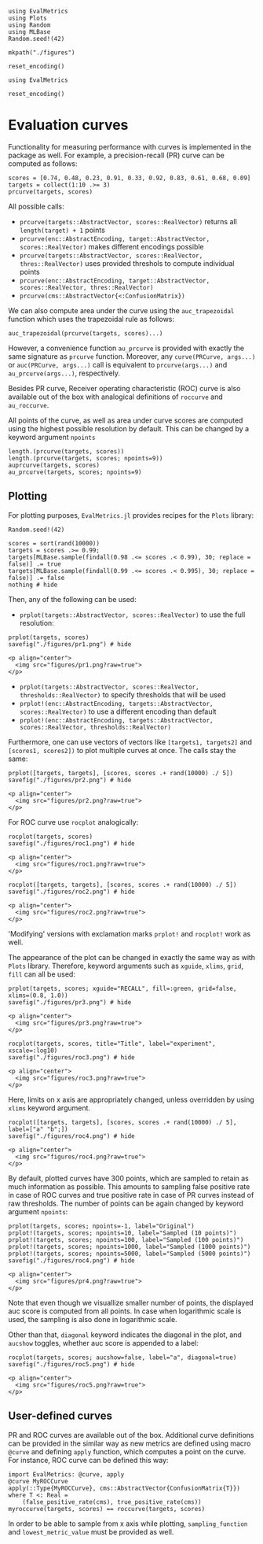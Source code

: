 ```@setup plots
using EvalMetrics
using Plots
using Random
using MLBase
Random.seed!(42)

mkpath("./figures")

reset_encoding()
```

```@setup curves
using EvalMetrics

reset_encoding()
```


# Evaluation curves


Functionality for measuring performance with curves is implemented in the package as well. For example, a precision-recall (PR) curve can be computed as follows:
```@repl curves
scores = [0.74, 0.48, 0.23, 0.91, 0.33, 0.92, 0.83, 0.61, 0.68, 0.09]
targets = collect(1:10 .>= 3)
prcurve(targets, scores)
```

All possible calls:
- `prcurve(targets::AbstractVector, scores::RealVector)` returns all `length(target) + 1` points
- `prcurve(enc::AbstractEncoding, target::AbstractVector, scores::RealVector)` makes different encodings possible
- `prcurve(targets::AbstractVector, scores::RealVector, thres::RealVector)` uses provided threshols to compute individual points
- `prcurve(enc::AbstractEncoding, target::AbstractVector, scores::RealVector, thres::RealVector)`
- `prcurve(cms::AbstractVector{<:ConfusionMatrix})`

We can also compute area under the curve using the `auc_trapezoidal` function which uses the trapezoidal rule as follows:

```@repl curves
auc_trapezoidal(prcurve(targets, scores)...)
```

However, a convenience function `au_prcurve` is provided with exactly the same signature as `prcurve` function. Moreover, any `curve(PRCurve, args...)` or `auc(PRCurve, args...)` call is equivalent to `prcurve(args...)` and `au_prcurve(args...)`, respectively.

Besides PR curve, Receiver operating characteristic (ROC) curve is also available out of the box with analogical definitions of `roccurve` and `au_roccurve`.

All points of the curve, as well as area under curve scores are computed using the highest possible resolution by default. This can be changed by a keyword argument `npoints`

```@repl curves
length.(prcurve(targets, scores))
length.(prcurve(targets, scores; npoints=9))
auprcurve(targets, scores)
au_prcurve(targets, scores; npoints=9)
```

## Plotting
For plotting purposes, `EvalMetrics.jl` provides recipes for the `Plots` library:

```@example plots
Random.seed!(42)

scores = sort(rand(10000))
targets = scores .>= 0.99;
targets[MLBase.sample(findall(0.98 .<= scores .< 0.99), 30; replace = false)] .= true
targets[MLBase.sample(findall(0.99 .<= scores .< 0.995), 30; replace = false)] .= false
nothing # hide
```

Then, any of the following can be used:

- `prplot(targets::AbstractVector, scores::RealVector)` to use the full resolution:

```@example plots
prplot(targets, scores)
savefig("./figures/pr1.png") # hide
```

```@raw html
<p align="center">
  <img src="figures/pr1.png?raw=true">
</p>
```

- `prplot(targets::AbstractVector, scores::RealVector, thresholds::RealVector)` to specify thresholds that will be used
- `prplot!(enc::AbstractEncoding, targets::AbstractVector, scores::RealVector)` to use a different encoding than default
- `prplot!(enc::AbstractEncoding, targets::AbstractVector, scores::RealVector, thresholds::RealVector)`

Furthermore, one can use vectors of vectors like `[targets1, targets2]` and `[scores1, scores2])` to plot multiple curves at once. The calls stay the same:

```@example plots
prplot([targets, targets], [scores, scores .+ rand(10000) ./ 5])
savefig("./figures/pr2.png") # hide
```

```@raw html
<p align="center">
  <img src="figures/pr2.png?raw=true">
</p>
```

For ROC curve use `rocplot` analogically:

```@example plots
rocplot(targets, scores)
savefig("./figures/roc1.png") # hide
```

```@raw html
<p align="center">
  <img src="figures/roc1.png?raw=true">
</p>
```

```@example plots
rocplot([targets, targets], [scores, scores .+ rand(10000) ./ 5])
savefig("./figures/roc2.png") # hide
```

```@raw html
<p align="center">
  <img src="figures/roc2.png?raw=true">
</p>
```


'Modifying' versions with exclamation marks `prplot!` and `rocplot!` work as well.

The appearance of the plot can be changed in exactly the same way as with `Plots` library. Therefore, keyword arguments such as `xguide`, `xlims`, `grid`, `fill` can all be used:

```@example plots
prplot(targets, scores; xguide="RECALL", fill=:green, grid=false, xlims=(0.8, 1.0))
savefig("./figures/pr3.png") # hide
```

```@raw html
<p align="center">
  <img src="figures/pr3.png?raw=true">
</p>
```

```@example plots
rocplot(targets, scores, title="Title", label="experiment", xscale=:log10)
savefig("./figures/roc3.png") # hide
```

```@raw html
<p align="center">
  <img src="figures/roc3.png?raw=true">
</p>
```

Here, limits on x axis are appropriately changed, unless overridden by using `xlims` keyword argument.

```@example plots
rocplot([targets, targets], [scores, scores .+ rand(10000) ./ 5], label=["a" "b";])
savefig("./figures/roc4.png") # hide
```

```@raw html
<p align="center">
  <img src="figures/roc4.png?raw=true">
</p>
```

By default, plotted curves have 300 points, which are sampled to retain as much information as possible. This amounts to sampling false positive rate in case of ROC curves and true positive rate in case of PR curves instead of raw thresholds. The number of points can be again changed by keyword argument `npoints`:

```@example plots
prplot(targets, scores; npoints=-1, label="Original")
prplot!(targets, scores; npoints=10, label="Sampled (10 points)")
prplot!(targets, scores; npoints=100, label="Sampled (100 points)")
prplot!(targets, scores; npoints=1000, label="Sampled (1000 points)")
prplot!(targets, scores; npoints=5000, label="Sampled (5000 points)")
savefig("./figures/roc4.png") # hide
```

```@raw html
<p align="center">
  <img src="figures/pr4.png?raw=true">
</p>
```

Note that even though we visuallize smaller number of points, the displayed auc score is computed from all points. In case when logarithmic scale is used, the sampling is also done in logarithmic scale.

Other than that, `diagonal` keyword indicates the diagonal in the plot, and `aucshow` toggles, whether auc score is appended to a label:

```@example plots
rocplot(targets, scores; aucshow=false, label="a", diagonal=true)
savefig("./figures/roc5.png") # hide
```

```@raw html
<p align="center">
  <img src="figures/roc5.png?raw=true">
</p>
```

## User-defined curves

PR and ROC curves are available out of the box. Additional curve definitions can be provided in the similar way as new metrics are defined using macro `@curve` and defining `apply` function, which computes a point on the curve. For instance, ROC curve can be defined this way:

```@repl curves
import EvalMetrics: @curve, apply
@curve MyROCCurve
apply(::Type{MyROCCurve}, cms::AbstractVector{ConfusionMatrix{T}}) where T <: Real =
    (false_positive_rate(cms), true_positive_rate(cms))
myroccurve(targets, scores) == roccurve(targets, scores)
```

In order to be able to sample from x axis while plotting, `sampling_function` and `lowest_metric_value` must be provided as well.
